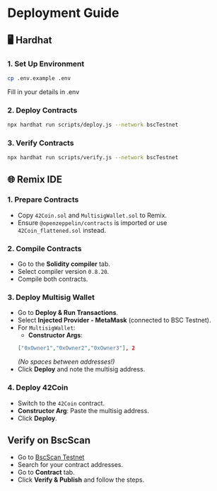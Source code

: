 # Deployment Guide

## 🖥️ Hardhat

### 1. Set Up Environment
```bash
cp .env.example .env
```
Fill in your details in .env

### 2. Deploy Contracts
```bash
npx hardhat run scripts/deploy.js --network bscTestnet
```

### 3. Verify Contracts
```bash
npx hardhat run scripts/verify.js --network bscTestnet
```

## 🌐 Remix IDE

### 1. Prepare Contracts
- Copy `42Coin.sol` and `MultisigWallet.sol` to Remix.
- Ensure `@openzeppelin/contracts` is imported or use `42Coin_flattened.sol` instead.

### 2. Compile Contracts

- Go to the **Solidity compiler** tab.
- Select compiler version `0.8.20`.
- Compile both contracts.

### 3. Deploy Multisig Wallet

- Go to **Deploy & Run Transactions**.
- Select **Injected Provider - MetaMask** (connected to BSC Testnet).
- For `MultisigWallet`:
    - **Constructor Args**:
    ```json
    ["0xOwner1","0xOwner2","0xOwner3"], 2
    ```
    *(No spaces between addresses!)*
- Click **Deploy** and note the multisig address.

### 4. Deploy 42Coin

- Switch to the `42Coin` contract.
- **Constructor Arg**: Paste the multisig address.
- Click **Deploy**.

## Verify on BscScan

- Go to [BscScan Testnet](https://testnet.bscscan.com/)
- Search for your contract addresses.
- Go to **Contract** tab.
- Click **Verify & Publish** and follow the steps.
